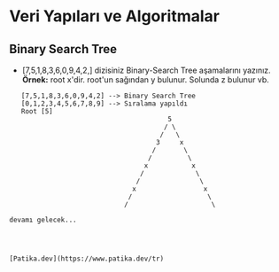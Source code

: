 # Veri Yapıları ve Algoritmalar

## Binary Search Tree

* [7,5,1,8,3,6,0,9,4,2,] dizisiniz Binary-Search Tree aşamalarını yazınız.
**Örnek:** root x'dir. root'un sağından y bulunur. Solunda z bulunur vb.

```
   [7,5,1,8,3,6,0,9,4,2] --> Binary Search Tree
   [0,1,2,3,4,5,6,7,8,9] --> Sıralama yapıldı
   Root [5] 
                                        5
                                       / \ 
                                      /   \
                                     3     x          
                                    /       \
                                   /         \
                                  x           x
                                 /             \
                                /               \
                               x                 x
                              /                   \
                             /                     \  

devamı gelecek...




[Patika.dev](https://www.patika.dev/tr)